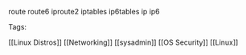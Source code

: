 route
route6
iproute2
iptables
ip6tables
ip
ip6

Tags:

[[Linux Distros]]
[[Networking]]
[[sysadmin]]
[[OS Security]]
[[Linux]]